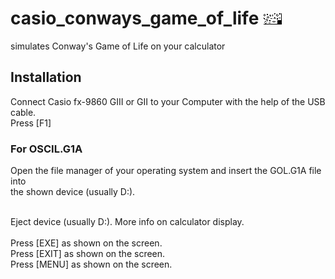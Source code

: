 # casio_conways_game_of_life ![GOL icon](MainIcon.bmp)
simulates Conway's Game of Life on your calculator 

## Installation

Connect Casio fx-9860 GIII or GII to your Computer with the help of the USB cable.<br>
Press [F1]<br>

### For OSCIL.G1A

Open the file manager of your operating system and insert the GOL.G1A file into <br>
the shown device (usually D:).<br>
<br>

Eject device (usually D:). More info on calculator display.<br>
<br>
Press [EXE] as shown on the screen.<br>
Press [EXIT] as shown on the screen.<br>
Press [MENU] as shown on the screen.<br>
<br>
